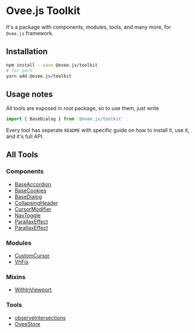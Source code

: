 # Ovee.js Toolkit

It's a package with components, modules, tools, and many more, for `Ovee.js` framework.

## Installation

```bash
npm install --save @ovee.js/toolkit
# for yarn
yarn add @ovee.js/toolkit
```

## Usage notes

All tools are exposed in root package, so to use them, just write

```ts
import { BaseDialog } from '@ovee.js/toolkit'
```

Every tool has seperate `README` with specific guide on how to install it, use it, and it's full API.

## All Tools

### Components

 - [BaseAccordion](./components/base/accordion/README.md)
 - [BaseCookies](./components/base/cookies/README.md)
 - [BaseDialog](./components/base/dialog/README.md)
 - [CollapsingHeader](./components/other/collapsing-header/README.md)
 - [CursorModifier](./components/other/cursor-modifier/README.md)
 - [NavToggle](./components/other/nav-toggle/README.md)
 - [ParallaxEffect](./components/other/parallax-effect/README.md)
 - [ParallaxEffect](./components/utils/in-viewport/README.md)

### Modules
 - [CustomCursor](./modules/custom-cursor/README.md)
 - [VhFix](./modules/vh-fix/README.md)

### Mixins

 - [WithInViewport](./mixins/WithInViewport/README.md)

### Tools

 - [observeIntersections](./tools/observeIntersections/README.md)
 - [OveeStore](./tools/store/README.md)

